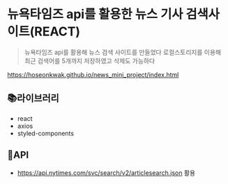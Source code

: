 # 뉴욕타임즈 api를 활용한 뉴스 기사 검색사이트(REACT)

> 뉴욕타임즈 api를 활용해 뉴스 검색 사이트를 만들었다
> 로컬스토리지를 이용해 최근 검색어를 5개까지 저장하였고
> 삭제도 가능하다

https://hoseonkwak.github.io/news_mini_project/index.html

## 📚라이브러리

- react
- axios
- styled-components

## 📍API
- https://api.nytimes.com/svc/search/v2/articlesearch.json 활용

